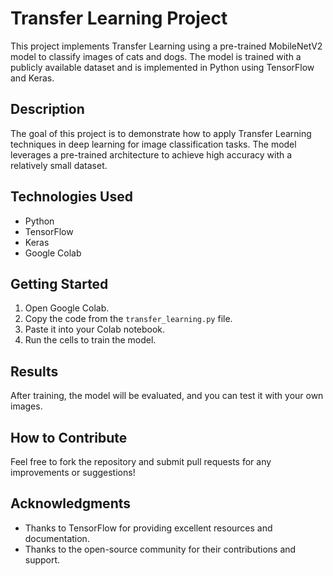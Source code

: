 # Transfer Learning Project

This project implements Transfer Learning using a pre-trained MobileNetV2 model to classify images of cats and dogs. The model is trained with a publicly available dataset and is implemented in Python using TensorFlow and Keras.

## Description

The goal of this project is to demonstrate how to apply Transfer Learning techniques in deep learning for image classification tasks. The model leverages a pre-trained architecture to achieve high accuracy with a relatively small dataset.

## Technologies Used

- Python
- TensorFlow
- Keras
- Google Colab

## Getting Started

1. Open Google Colab.
2. Copy the code from the `transfer_learning.py` file.
3. Paste it into your Colab notebook.
4. Run the cells to train the model.

## Results

After training, the model will be evaluated, and you can test it with your own images.

## How to Contribute

Feel free to fork the repository and submit pull requests for any improvements or suggestions!

## Acknowledgments

- Thanks to TensorFlow for providing excellent resources and documentation.
- Thanks to the open-source community for their contributions and support.
